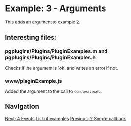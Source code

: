 # Example: 3 - Arguments

This adds an argument to example 2.

## Interesting files:

### pgplugins/Plugins/PluginExamples.m and pgplugins/Plugins/PluginExamples.h
Checks if the argument is 'ok' and writes an error if not.

### www/pluginExample.js
Added the argument to the call to `cordova.exec`.

## Navigation
[Next: 4 Events](https://github.com/rohdef/PGPlugins/tree/4_Events)
[List of examples](https://github.com/rohdef/PGPlugins/)
[Previous: 2 Simple callback](https://github.com/rohdef/PGPlugins/tree/2_Simple_callback)
